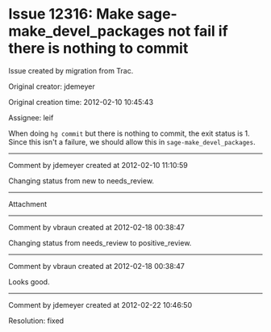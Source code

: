 # Issue 12316: Make sage-make_devel_packages not fail if there is nothing to commit

Issue created by migration from Trac.

Original creator: jdemeyer

Original creation time: 2012-02-10 10:45:43

Assignee: leif

When doing `hg commit` but there is nothing to commit, the exit status is 1.  Since this isn't a failure, we should allow this in `sage-make_devel_packages`.


---

Comment by jdemeyer created at 2012-02-10 11:10:59

Changing status from new to needs_review.


---

Attachment


---

Comment by vbraun created at 2012-02-18 00:38:47

Changing status from needs_review to positive_review.


---

Comment by vbraun created at 2012-02-18 00:38:47

Looks good.


---

Comment by jdemeyer created at 2012-02-22 10:46:50

Resolution: fixed
